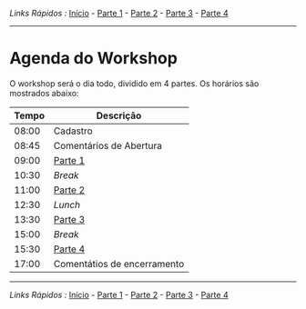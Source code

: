 *Links Rápidos :*
[Início](/README.pt.md) - [Parte 1](part1/README.md) - [Parte 2](part2/README.md) - [Parte 3](part3/README.md) - [Parte 4](part4/README.md)
***

# Agenda do Workshop

O workshop será o dia todo, dividido em 4 partes. Os horários são mostrados abaixo:

| Tempo | Descrição                     |
|-------|-------------------------------|
| 08:00 | Cadastro                      |
| 08:45 | Comentários de Abertura       |
| 09:00 | [Parte 1](pt/part1/README.md) |
| 10:30 | *Break*                       |
| 11:00 | [Parte 2](pt/part2/README.md) |
| 12:30 | *Lunch*                       |
| 13:30 | [Parte 3](pt/part3/README.md) |
| 15:00 | *Break*                       |
| 15:30 | [Parte 4](pt/part4/README.md) |
| 17:00 | Comentátios de encerramento   | 

***
*Links Rápidos :*
[Início](/README.pt.md) - [Parte 1](part1/README.md) - [Parte 2](part2/README.md) - [Parte 3](part3/README.md) - [Parte 4](part4/README.md)